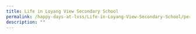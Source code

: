 ```yaml
---
title: Life in Loyang View Secondary School
permalink: /happy-days-at-lvss/Life-in-Loyang-View-Secondary-School/permalink/
description: ""
---
```

